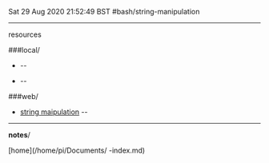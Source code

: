 Sat 29 Aug 2020 21:52:49 BST
#bash/string-manipulation

_____


resources

###local/

* []() --  

* [](/home/pi/Documents/) -- 

###web/
* [string maipulation](https://unixutils.com/string-manipulation-with-bash/) --

___

**notes**/








[home](/home/pi/Documents/ -index.md) 

